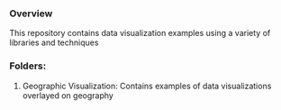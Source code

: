 ### Overview

This repository contains data visualization examples using a variety of libraries and techniques

### Folders:

1. Geographic Visualization: Contains examples of data visualizations overlayed on geography
